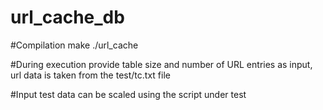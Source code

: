 # url_cache_db

#Compilation
make
./url_cache

#During execution provide table size and number of URL entries as input, url
data is taken from the test/tc.txt file

#Input test data can be scaled using the script under test

